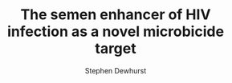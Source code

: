 ---
author: Stephen Dewhurst
funder: National Institutes of Health (US)
layout: grant
link:
- https://www.niaid.nih.gov/sites/default/files/dewhurstfull.pdf
- https://www.niaid.nih.gov/sites/default/files/dewhurstss.pdf
link_name:
- Proposal
- Summary Statement
program: R21/R33
status: funded
title: The semen enhancer of HIV infection as a novel microbicide target
year: 2010
---